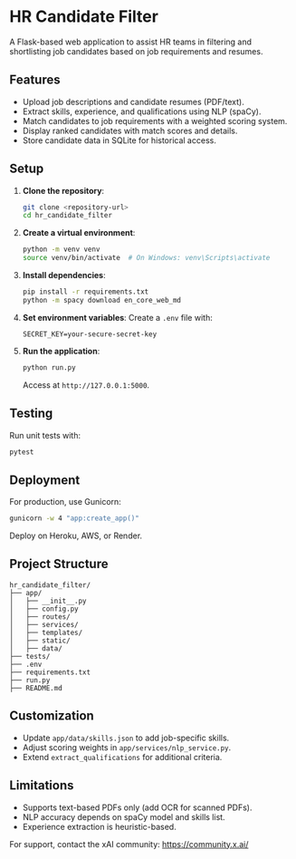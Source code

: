 # HR Candidate Filter

A Flask-based web application to assist HR teams in filtering and shortlisting job candidates based on job requirements and resumes.

## Features
- Upload job descriptions and candidate resumes (PDF/text).
- Extract skills, experience, and qualifications using NLP (spaCy).
- Match candidates to job requirements with a weighted scoring system.
- Display ranked candidates with match scores and details.
- Store candidate data in SQLite for historical access.

## Setup
1. **Clone the repository**:
   ```bash
   git clone <repository-url>
   cd hr_candidate_filter
   ```

2. **Create a virtual environment**:
   ```bash
   python -m venv venv
   source venv/bin/activate  # On Windows: venv\Scripts\activate
   ```

3. **Install dependencies**:
   ```bash
   pip install -r requirements.txt
   python -m spacy download en_core_web_md
   ```

4. **Set environment variables**:
   Create a `.env` file with:
   ```plaintext
   SECRET_KEY=your-secure-secret-key
   ```

5. **Run the application**:
   ```bash
   python run.py
   ```
   Access at `http://127.0.0.1:5000`.

## Testing
Run unit tests with:
```bash
pytest
```

## Deployment
For production, use Gunicorn:
```bash
gunicorn -w 4 "app:create_app()"
```
Deploy on Heroku, AWS, or Render.

## Project Structure
```
hr_candidate_filter/
├── app/
│   ├── __init__.py
│   ├── config.py
│   ├── routes/
│   ├── services/
│   ├── templates/
│   ├── static/
│   ├── data/
├── tests/
├── .env
├── requirements.txt
├── run.py
├── README.md
```

## Customization
- Update `app/data/skills.json` to add job-specific skills.
- Adjust scoring weights in `app/services/nlp_service.py`.
- Extend `extract_qualifications` for additional criteria.

## Limitations
- Supports text-based PDFs only (add OCR for scanned PDFs).
- NLP accuracy depends on spaCy model and skills list.
- Experience extraction is heuristic-based.

For support, contact the xAI community: https://community.x.ai/